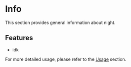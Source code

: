 # Info

This section provides general information about night.

## Features
- idk

For more detailed usage, please refer to the [Usage](#usage) section.
